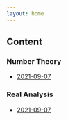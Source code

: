 ```yaml
---
layout: home
---
```


## Content

### Number Theory
* [2021-09-07](./number%20theory/2021-09-07)

### Real Analysis
* [2021-09-07](./real%20analysis/2021-09-07)

